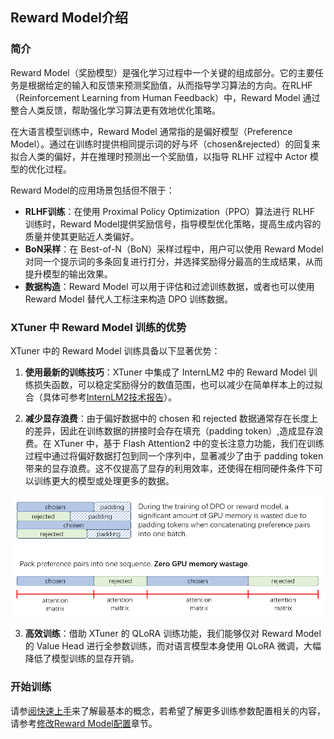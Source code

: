 ## Reward Model介绍

### 简介

Reward Model（奖励模型）是强化学习过程中一个关键的组成部分。它的主要任务是根据给定的输入和反馈来预测奖励值，从而指导学习算法的方向。在RLHF（Reinforcement Learning from Human Feedback）中，Reward Model 通过整合人类反馈，帮助强化学习算法更有效地优化策略。

在大语言模型训练中，Reward Model 通常指的是偏好模型（Preference Model）。通过在训练时提供相同提示词的好与坏（chosen&rejected）的回复来拟合人类的偏好，并在推理时预测出一个奖励值，以指导 RLHF 过程中 Actor 模型的优化过程。

Reward Model的应用场景包括但不限于：

- **RLHF训练**：在使用 Proximal Policy Optimization（PPO）算法进行 RLHF 训练时，Reward Model提供奖励信号，指导模型优化策略，提高生成内容的质量并使其更贴近人类偏好。
- **BoN采样**：在 Best-of-N（BoN）采样过程中，用户可以使用 Reward Model 对同一个提示词的多条回复进行打分，并选择奖励得分最高的生成结果，从而提升模型的输出效果。
- **数据构造**：Reward Model 可以用于评估和过滤训练数据，或者也可以使用 Reward Model 替代人工标注来构造 DPO 训练数据。

### XTuner 中 Reward Model 训练的优势

XTuner 中的 Reward Model 训练具备以下显著优势：

1. **使用最新的训练技巧**：XTuner 中集成了 InternLM2 中的 Reward Model 训练损失函数，可以稳定奖励得分的数值范围，也可以减少在简单样本上的过拟合（具体可参考[InternLM2技术报告](https://arxiv.org/abs/2403.17297)）。

2. **减少显存浪费**：由于偏好数据中的 chosen 和 rejected 数据通常存在长度上的差异，因此在训练数据的拼接时会存在填充（padding token）,造成显存浪费。在 XTuner 中，基于 Flash Attention2 中的变长注意力功能，我们在训练过程中通过将偏好数据打包到同一个序列中，显著减少了由于 padding token 带来的显存浪费。这不仅提高了显存的利用效率，还使得在相同硬件条件下可以训练更大的模型或处理更多的数据。

![img](./images/var_len_atten.png)

3. **高效训练**：借助 XTuner 的 QLoRA 训练功能，我们能够仅对 Reward Model 的 Value Head 进行全参数训练，而对语言模型本身使用 QLoRA 微调，大幅降低了模型训练的显存开销。

### 开始训练

请参[阅快速上手](./quick_start.md)来了解最基本的概念，若希望了解更多训练参数配置相关的内容，请参考[修改Reward Model配置](./modify_settings.md)章节。
